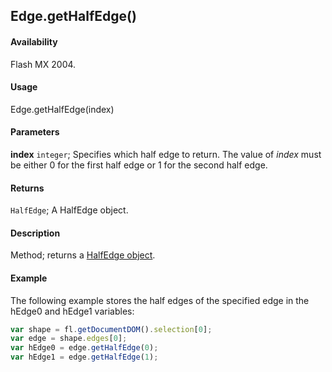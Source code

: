 ## Edge.getHalfEdge()

#### Availability

Flash MX 2004.

#### Usage

Edge.getHalfEdge(index)

#### Parameters

**index** `integer`; Specifies which half edge to return. The value of *index* must be either 0 for the first half edge or 1 for the second half edge.

#### Returns

`HalfEdge`; A HalfEdge object.

#### Description

Method; returns a [HalfEdge object](../HalfEdge_object/HalfEdge_summary.md).

#### Example

The following example stores the half edges of the specified edge in the hEdge0 and hEdge1 variables:

```javascript
var shape = fl.getDocumentDOM().selection[0];
var edge = shape.edges[0];
var hEdge0 = edge.getHalfEdge(0);
var hEdge1 = edge.getHalfEdge(1);
```
